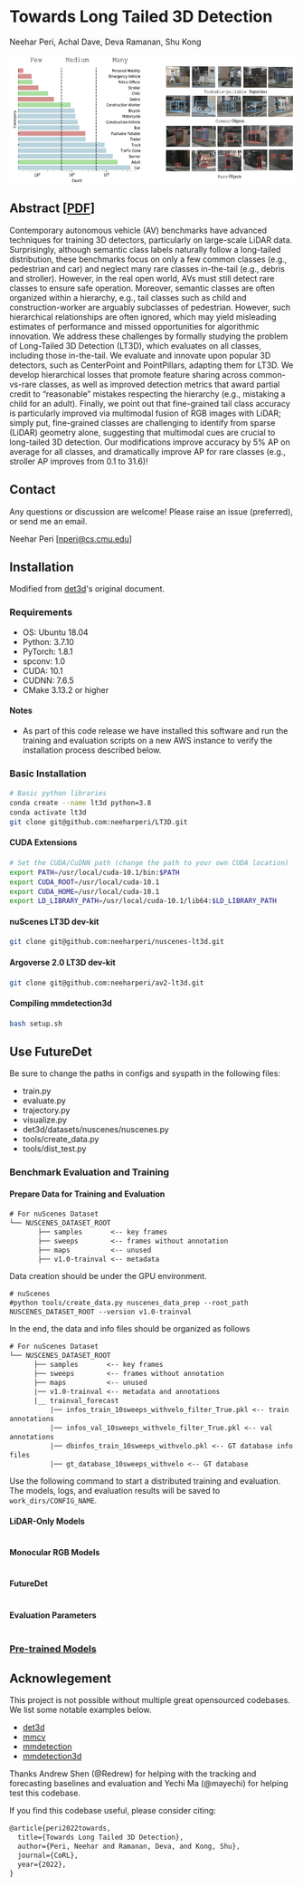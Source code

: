 # Towards Long Tailed 3D Detection

Neehar Peri, Achal Dave, Deva Ramanan, Shu Kong

<p align="center"> <img src='docs/LT3D.png' align="center" height="230px"> </p>

## Abstract [[PDF](https://arxiv.org/pdf/2211.08691.pdf)]
Contemporary autonomous vehicle (AV) benchmarks have advanced techniques for training 3D detectors, particularly on large-scale LiDAR data. Surprisingly, although semantic class labels naturally follow a long-tailed distribution, these benchmarks focus on only a few common classes (e.g., pedestrian and car) and neglect many rare classes in-the-tail (e.g., debris and stroller). However, in the real open world, AVs must still detect rare classes to ensure safe operation. Moreover, semantic classes are often organized within a hierarchy, e.g., tail classes such as child and construction-worker are arguably subclasses of pedestrian. However, such hierarchical relationships are often ignored, which may yield misleading estimates of performance and missed opportunities for algorithmic innovation. We address these challenges by formally studying the problem of Long-Tailed 3D Detection (LT3D), which evaluates on all classes, including those in-the-tail. We evaluate and innovate upon popular 3D detectors, such as CenterPoint and PointPillars, adapting them for LT3D. We develop hierarchical losses that promote feature sharing across common-vs-rare classes, as well as improved detection metrics that award partial credit to “reasonable” mistakes respecting the hierarchy (e.g., mistaking a child for an adult). Finally, we point out that fine-grained tail class accuracy is particularly improved via multimodal fusion of RGB images with LiDAR; simply put, fine-grained classes are challenging to identify from sparse (LiDAR) geometry alone, suggesting that multimodal cues are crucial to long-tailed 3D detection. Our modifications improve accuracy by 5% AP on average for all classes, and dramatically improve AP for rare classes (e.g., stroller AP improves from 0.1 to 31.6)!

## Contact
Any questions or discussion are welcome! Please raise an issue (preferred), or send me an email.

Neehar Peri [[nperi@cs.cmu.edu](mailto:nperi@cs.cmu.edu)]

## Installation 

Modified from [det3d](https://github.com/poodarchu/Det3D/tree/56402d4761a5b73acd23080f537599b0888cce07)'s original document.

### Requirements

- OS: Ubuntu 18.04
- Python: 3.7.10 
- PyTorch: 1.8.1
- spconv: 1.0
- CUDA: 10.1
- CUDNN: 7.6.5
- CMake 3.13.2 or higher

#### Notes
- As part of this code release we have installed this software and run the training and evaluation scripts on a new AWS instance to verify the installation process described below. 

### Basic Installation 

```bash
# Basic python libraries
conda create --name lt3d python=3.8
conda activate lt3d
git clone git@github.com:neeharperi/LT3D.git
```

#### CUDA Extensions

```bash
# Set the CUDA/CuDNN path (change the path to your own CUDA location) 
export PATH=/usr/local/cuda-10.1/bin:$PATH
export CUDA_ROOT=/usr/local/cuda-10.1
export CUDA_HOME=/usr/local/cuda-10.1
export LD_LIBRARY_PATH=/usr/local/cuda-10.1/lib64:$LD_LIBRARY_PATH
```

#### nuScenes LT3D dev-kit

```bash
git clone git@github.com:neeharperi/nuscenes-lt3d.git
```

#### Argoverse 2.0 LT3D dev-kit

```bash
git clone git@github.com:neeharperi/av2-lt3d.git
```


#### Compiling mmdetection3d

```bash
bash setup.sh
```

## Use FutureDet
Be sure to change the paths in configs and syspath in the following files:
- train.py
- evaluate.py
- trajectory.py
- visualize.py
- det3d/datasets/nuscenes/nuscenes.py
- tools/create_data.py
- tools/dist_test.py

### Benchmark Evaluation and Training

#### Prepare Data for Training and Evaluation 

```
# For nuScenes Dataset         
└── NUSCENES_DATASET_ROOT
       ├── samples       <-- key frames
       ├── sweeps        <-- frames without annotation
       ├── maps          <-- unused
       ├── v1.0-trainval <-- metadata
```

Data creation should be under the GPU environment.

```
# nuScenes 
#python tools/create_data.py nuscenes_data_prep --root_path NUSCENES_DATASET_ROOT --version v1.0-trainval

```

In the end, the data and info files should be organized as follows

```
# For nuScenes Dataset 
└── NUSCENES_DATASET_ROOT
      ├── samples       <-- key frames
      ├── sweeps        <-- frames without annotation
      ├── maps          <-- unused
      |── v1.0-trainval <-- metadata and annotations
      |__ trainval_forecast
          |── infos_train_10sweeps_withvelo_filter_True.pkl <-- train annotations
          |── infos_val_10sweeps_withvelo_filter_True.pkl <-- val annotations
          |── dbinfos_train_10sweeps_withvelo.pkl <-- GT database info files
          |── gt_database_10sweeps_withvelo <-- GT database 
```


Use the following command to start a distributed training and evaluation. The models, logs, and evaluation results will be saved to ```work_dirs/CONFIG_NAME```.

#### LiDAR-Only Models
```bash

```

#### Monocular RGB Models
```bash

```

#### FutureDet
```bash


```
#### Evaluation Parameters
```bash

```

### [Pre-trained Models](http://www.neeharperi.com/TODO)

## Acknowlegement
This project is not possible without multiple great opensourced codebases. We list some notable examples below. 

* [det3d](https://github.com/poodarchu/det3d)
* [mmcv](https://github.com/open-mmlab/mmcv)
* [mmdetection](https://github.com/open-mmlab/mmdetection)
* [mmdetection3d](https://github.com/open-mmlab/mmdetection3d)

Thanks Andrew Shen (@Redrew) for helping with the tracking and forecasting baselines and evaluation and Yechi Ma (@mayechi) for helping test this codebase. 

If you find this codebase useful, please consider citing:

    @article{peri2022towards,
      title={Towards Long Tailed 3D Detection},
      author={Peri, Neehar and Ramanan, Deva, and Kong, Shu},
      journal={CoRL},
      year={2022},
    }

